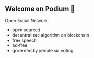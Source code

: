 ## Welcome on Podium 👋
Open Social Network.

- open sourced
- decentralized algorithm on blockchain
- free speech
- ad-free
- governed by people via voting
